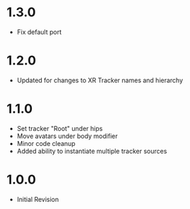 # 1.3.0
- Fix default port

# 1.2.0
- Updated for changes to XR Tracker names and hierarchy

# 1.1.0
- Set tracker "Root" under hips
- Move avatars under body modifier
- Minor code cleanup
- Added ability to instantiate multiple tracker sources

# 1.0.0
- Initial Revision

